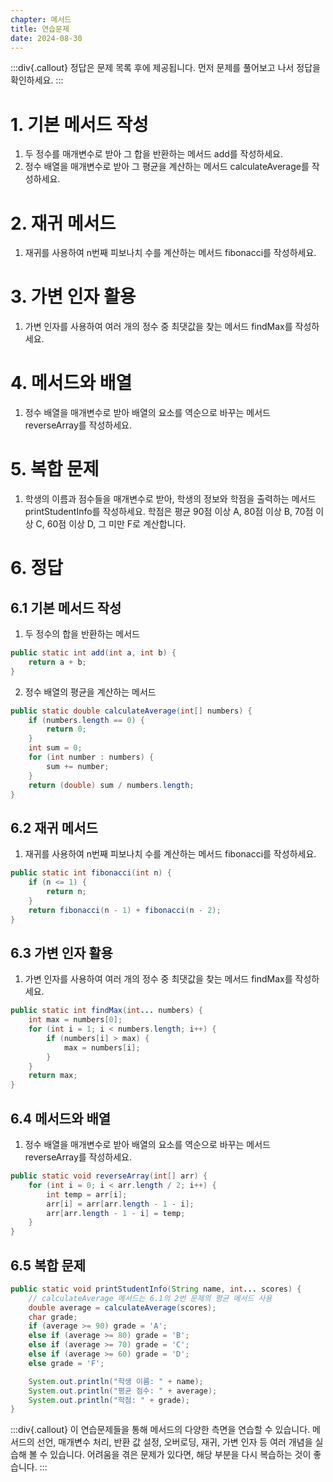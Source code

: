 ```yaml
---
chapter: 메서드
title: 연습문제
date: 2024-08-30
---
```

:::div{.callout}
정답은 문제 목록 후에 제공됩니다. 먼저 문제를 풀어보고 나서 정답을 확인하세요.
:::

# 1. 기본 메서드 작성
1. 두 정수를 매개변수로 받아 그 합을 반환하는 메서드 add를 작성하세요.
2. 정수 배열을 매개변수로 받아 그 평균을 계산하는 메서드 calculateAverage를 작성하세요.

# 2. 재귀 메서드
1. 재귀를 사용하여 n번째 피보나치 수를 계산하는 메서드 fibonacci를 작성하세요.

# 3. 가변 인자 활용
1. 가변 인자를 사용하여 여러 개의 정수 중 최댓값을 찾는 메서드 findMax를 작성하세요.

# 4. 메서드와 배열
1. 정수 배열을 매개변수로 받아 배열의 요소를 역순으로 바꾸는 메서드 reverseArray를 작성하세요.

# 5. 복합 문제
1. 학생의 이름과 점수들을 매개변수로 받아, 학생의 정보와 학점을 출력하는 메서드 printStudentInfo를 작성하세요. 학점은 평균 90점 이상 A, 80점 이상 B, 70점 이상 C, 60점 이상 D, 그 미만 F로 계산합니다.

# 6. 정답
## 6.1 기본 메서드 작성
1. 두 정수의 합을 반환하는 메서드
```java
public static int add(int a, int b) {
    return a + b;
}
```

2. 정수 배열의 평균을 계산하는 메서드
```java
public static double calculateAverage(int[] numbers) {
    if (numbers.length == 0) {
        return 0;
    }
    int sum = 0;
    for (int number : numbers) {
        sum += number;
    }
    return (double) sum / numbers.length;
}
```

## 6.2 재귀 메서드
1. 재귀를 사용하여 n번째 피보나치 수를 계산하는 메서드 fibonacci를 작성하세요.
```java
public static int fibonacci(int n) {
    if (n <= 1) {
        return n;
    }
    return fibonacci(n - 1) + fibonacci(n - 2);
}
```

## 6.3 가변 인자 활용
1. 가변 인자를 사용하여 여러 개의 정수 중 최댓값을 찾는 메서드 findMax를 작성하세요.
```java
public static int findMax(int... numbers) {
    int max = numbers[0];
    for (int i = 1; i < numbers.length; i++) {
        if (numbers[i] > max) {
            max = numbers[i];
        }
    }
    return max;
}
```

## 6.4 메서드와 배열
1. 정수 배열을 매개변수로 받아 배열의 요소를 역순으로 바꾸는 메서드 reverseArray를 작성하세요.
```java
public static void reverseArray(int[] arr) {
    for (int i = 0; i < arr.length / 2; i++) {
        int temp = arr[i];
        arr[i] = arr[arr.length - 1 - i];
        arr[arr.length - 1 - i] = temp;
    }
}
```

## 6.5 복합 문제
```java
public static void printStudentInfo(String name, int... scores) {
    // calculateAverage 메서드는 6.1의 2번 문제의 평균 메서드 사용
    double average = calculateAverage(scores);
    char grade;
    if (average >= 90) grade = 'A';
    else if (average >= 80) grade = 'B';
    else if (average >= 70) grade = 'C';
    else if (average >= 60) grade = 'D';
    else grade = 'F';

    System.out.println("학생 이름: " + name);
    System.out.println("평균 점수: " + average);
    System.out.println("학점: " + grade);
}
```

:::div{.callout}
이 연습문제들을 통해 메서드의 다양한 측면을 연습할 수 있습니다. 메서드의 선언, 매개변수 처리, 반환 값 설정, 오버로딩, 재귀, 가변 인자 등 여러 개념을 실습해 볼 수 있습니다. 어려움을 겪은 문제가 있다면, 해당 부분을 다시 복습하는 것이 좋습니다.
:::